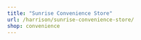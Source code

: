 ```yaml
---
title: "Sunrise Convenience Store"
url: /harrison/sunrise-convenience-store/
shop: convenience
---
```

